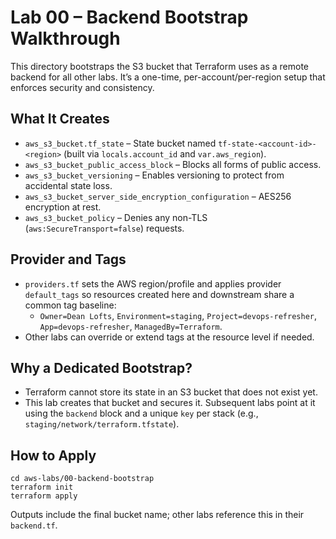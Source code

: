 # Lab 00 – Backend Bootstrap Walkthrough

This directory bootstraps the S3 bucket that Terraform uses as a remote backend for all other labs. It’s a one-time, per-account/per-region setup that enforces security and consistency.

## What It Creates

- `aws_s3_bucket.tf_state` – State bucket named `tf-state-<account-id>-<region>` (built via `locals.account_id` and `var.aws_region`).
- `aws_s3_bucket_public_access_block` – Blocks all forms of public access.
- `aws_s3_bucket_versioning` – Enables versioning to protect from accidental state loss.
- `aws_s3_bucket_server_side_encryption_configuration` – AES256 encryption at rest.
- `aws_s3_bucket_policy` – Denies any non-TLS (`aws:SecureTransport=false`) requests.

## Provider and Tags

- `providers.tf` sets the AWS region/profile and applies provider `default_tags` so resources created here and downstream share a common tag baseline:
  - `Owner=Dean Lofts`, `Environment=staging`, `Project=devops-refresher`, `App=devops-refresher`, `ManagedBy=Terraform`.
- Other labs can override or extend tags at the resource level if needed.

## Why a Dedicated Bootstrap?

- Terraform cannot store its state in an S3 bucket that does not exist yet.
- This lab creates that bucket and secures it. Subsequent labs point at it using the `backend` block and a unique `key` per stack (e.g., `staging/network/terraform.tfstate`).

## How to Apply

```
cd aws-labs/00-backend-bootstrap
terraform init
terraform apply
```

Outputs include the final bucket name; other labs reference this in their `backend.tf`.
